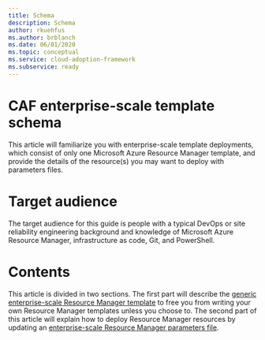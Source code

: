 ```yaml
---
title: Schema
description: Schema
author: rkuehfus
ms.author: brblanch
ms.date: 06/01/2020
ms.topic: conceptual
ms.service: cloud-adoption-framework
ms.subservice: ready
---
```


# CAF enterprise-scale template schema

This article will familiarize you with enterprise-scale template deployments, which consist of only one Microsoft Azure Resource Manager template, and provide the details of the resource(s) you may want to deploy with parameters files.

# Target audience

The target audience for this guide is people with a typical DevOps or site reliability engineering background and knowledge of Microsoft Azure Resource Manager, infrastructure as code, Git, and PowerShell.

# Contents

This article is divided in two sections. The first part will describe the [generic enterprise-scale Resource Manager template](./template-schema.md) to free you from writing your own Resource Manager templates unless you choose to. The second part of this article will explain how to deploy Resource Manager resources by updating an [enterprise-scale Resource Manager parameters file](./parameters-schema.md).
